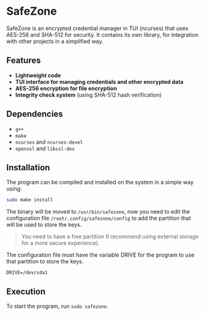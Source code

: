 # SafeZone 

SafeZone is an encrypted credential manager in TUI (ncurses) that uses AES-256 and SHA-512 for security.
It contains its own library, for integration with other projects in a simplified way.

## Features
- **Lightweight code**
- **TUI interface for managing credentials and other encrypted data**
- **AES-256 encryption for file encryption**
- **Integrity check system** (using SHA-512 hash verification)

## Dependencies

* `g++`
* `make`
* `ncurses` and `ncurses-devel`
* `openssl` and `libssl-dev`


## Installation
The program can be compiled and installed on the system in a simple way using:
```bash
sudo make install
```
The binary will be moved to `/usr/bin/safezone`, now you need to edit the configuration file `/root/.config/safezone/config` to add the partition that will be used to store the keys.

> You need to have a free partition (I recommend using external storage for a more secure experience).

The configuration file must have the variable DRIVE for the program to use that partition to store the keys.
```
DRIVE=/dev/sda1
```

## Execution
To start the program, run ``sudo safezone``.

